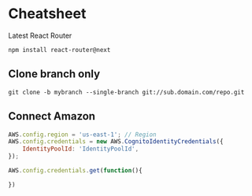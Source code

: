 # Cheatsheet 

Latest React Router

```npm install react-router@next```

## Clone branch only


```git clone -b mybranch --single-branch git://sub.domain.com/repo.git```

## Connect Amazon
```javascript
AWS.config.region = 'us-east-1'; // Region
AWS.config.credentials = new AWS.CognitoIdentityCredentials({
    IdentityPoolId: 'IdentityPoolId',
});

AWS.config.credentials.get(function(){

})
```
